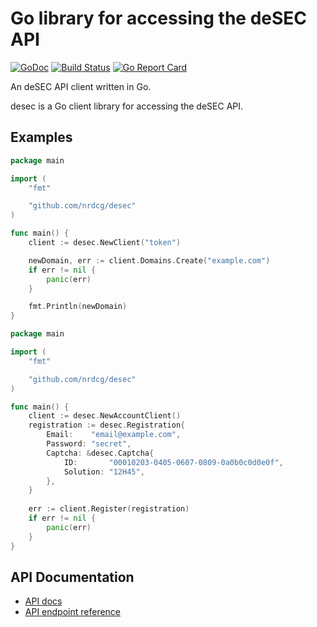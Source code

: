 # Go library for accessing the deSEC API

[![GoDoc](https://godoc.org/github.com/nrdcg/desec?status.svg)](https://godoc.org/github.com/nrdcg/desec)
[![Build Status](https://travis-ci.com/nrdcg/desec.svg?branch=master)](https://travis-ci.com/nrdcg/desec)
[![Go Report Card](https://goreportcard.com/badge/github.com/nrdcg/desec)](https://goreportcard.com/report/github.com/nrdcg/desec)

An deSEC API client written in Go.

desec is a Go client library for accessing the deSEC API.

## Examples

```go
package main

import (
	"fmt"

	"github.com/nrdcg/desec"
)

func main() {
	client := desec.NewClient("token")

	newDomain, err := client.Domains.Create("example.com")
	if err != nil {
		panic(err)
	}

	fmt.Println(newDomain)
}
```

```go
package main

import (
	"fmt"

	"github.com/nrdcg/desec"
)

func main() {
	client := desec.NewAccountClient()
	registration := desec.Registration{
		Email:    "email@example.com",
		Password: "secret",
		Captcha: &desec.Captcha{
			ID:       "00010203-0405-0607-0809-0a0b0c0d0e0f",
			Solution: "12H45",
		},
	}
	
	err := client.Register(registration)
	if err != nil {
		panic(err)
	}
}
```

## API Documentation

- [API docs](https://desec.readthedocs.io/en/latest/)
- [API endpoint reference](https://desec.readthedocs.io/en/latest/endpoint-reference.html)
